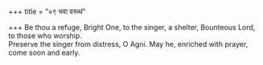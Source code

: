 +++
title = "०९ भवा वरूथं"

+++
Be thou a refuge, Bright One, to the singer, a shelter, Bounteous Lord, to those who worship.  
     Preserve the singer from distress, O Agni. May he, enriched with prayer, come soon and early.
